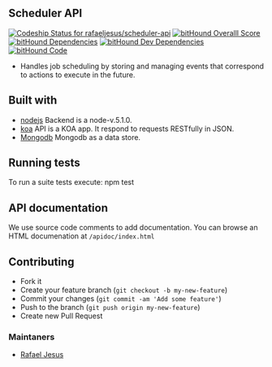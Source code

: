 ## Scheduler API

[ ![Codeship Status for rafaeljesus/scheduler-api](https://codeship.com/projects/5fb5b430-7864-0133-0133-4ab273700aba/status?branch=master)](https://codeship.com/projects/118570) [![bitHound Overalll Score](https://www.bithound.io/github/rafaeljesus/scheduler-api/badges/score.svg)](https://www.bithound.io/github/rafaeljesus/scheduler-api) [![bitHound Dependencies](https://www.bithound.io/github/rafaeljesus/scheduler-api/badges/dependencies.svg)](https://www.bithound.io/github/rafaeljesus/scheduler-api/master/dependencies/npm) [![bitHound Dev Dependencies](https://www.bithound.io/github/rafaeljesus/scheduler-api/badges/devDependencies.svg)](https://www.bithound.io/github/rafaeljesus/scheduler-api/master/dependencies/npm) [![bitHound Code](https://www.bithound.io/github/rafaeljesus/scheduler-api/badges/code.svg)](https://www.bithound.io/github/rafaeljesus/scheduler-api)

* Handles job scheduling by storing and managing events that correspond to actions to execute in the future.

## Built with
- [nodejs](https://https://nodejs.org) Backend is a node-v.5.1.0.
- [koa](http://koajs.com) API is a KOA app. It respond to requests RESTfully in JSON.
- [Mongodb](https://www.mongodb.com) Mongodb as a data store.

## Running tests ###
To run a suite tests execute:
  npm test

## API documentation
We use source code comments to add documentation.
You can browse an HTML documenation at `/apidoc/index.html`

## Contributing
- Fork it
- Create your feature branch (`git checkout -b my-new-feature`)
- Commit your changes (`git commit -am 'Add some feature'`)
- Push to the branch (`git push origin my-new-feature`)
- Create new Pull Request

### Maintaners

* [Rafael Jesus](https://github.com/rafaeljesus)
